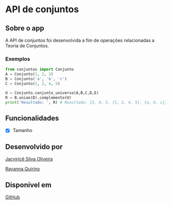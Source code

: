 # API de conjuntos
## Sobre o app
A API de conjuntos foi desenvolvida a fim de operações relacionadas a Teoria de Conjuntos.
### Exemplos
```python
from conjuntos import Conjunto
A = Conjunto(1, 2, 3)
B = Conjunto('a', 'b', 'c')
C = Conjunto(1, 2, 4, 5)

U = Conjunto.conjunto_universo(A,B,C,D,E)
R = B.uniao(D).complemento(U)
print('Resultado: ', R) # Resultado: {3, 4, 5, {1, 2, 4, 5}, {a, b, c}}
```

## Funcionalidades
- [x] Tamanho


## Desenvolvido por
[Jacyiricê Silva Oliveira](https://github.com/jacyirice/)

[Rayanna Quirino](https://github.com/rayannaQuirino/)

## Disponivel em 
[GitHub](https://github.com/jacyirice/api-de-conjuntos)
